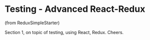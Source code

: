 # Testing - Advanced React-Redux
(from ReduxSimpleStarter)

Section 1, on topic of testing, using React, Redux.
Cheers.